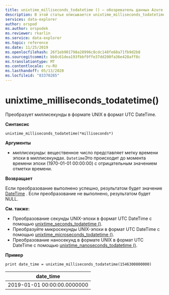 ```yaml
---
title: unixtime_milliseconds_todatetime () — обозреватель данных Azure
description: В этой статье описывается unixtime_milliseconds_todatetime () в Azure обозреватель данных.
services: data-explorer
author: orspod
ms.author: orspodek
ms.reviewer: rkarlin
ms.service: data-explorer
ms.topic: reference
ms.date: 11/25/2019
ms.openlocfilehash: 26f1eb901798a28996c8cdc148fe68a71fb9d2b8
ms.sourcegitcommit: bb8c61dea193fbbf9ffe37dd200fa36e428aff8c
ms.translationtype: MT
ms.contentlocale: ru-RU
ms.lasthandoff: 05/13/2020
ms.locfileid: "83370285"
---
```

# <a name="unixtime_milliseconds_todatetime"></a>unixtime_milliseconds_todatetime()

Преобразует миллисекунды в формате UNIX в формат UTC DateTime.

**Синтаксис**

`unixtime_milliseconds_todatetime(*milliseconds*)`

**Аргументы**

* *миллисекунды*: вещественное число представляет метку времени эпохи в миллисекундах. `Datetime`Это происходит до момента времени эпохи (1970-01-01 00:00:00) с отрицательным значением отметки времени.

**Возвращает**

Если преобразование выполнено успешно, результатом будет значение [DateTime](./scalar-data-types/datetime.md) . Если преобразование не выполнено, результатом будет NULL.

**См. также:**

* Преобразование секунды UNIX-эпохи в формат UTC DateTime с помощью [unixtime_seconds_todatetime ()](unixtime-seconds-todatetimefunction.md).
* Преобразуйте микросекунды UNIX-эпохи в формат UTC DateTime с помощью [unixtime_microseconds_todatetime ()](unixtime-microseconds-todatetimefunction.md).
* Преобразование наносекунд в формате UNIX в формат UTC DateTime с помощью [unixtime_nanoseconds_todatetime ()](unixtime-nanoseconds-todatetimefunction.md).

**Пример**

<!-- csl: https://help.kusto.windows.net/Samples  -->
```kusto
print date_time = unixtime_milliseconds_todatetime(1546300800000)
```

|date_time|
|---|
|2019-01-01 00:00:00.0000000|
